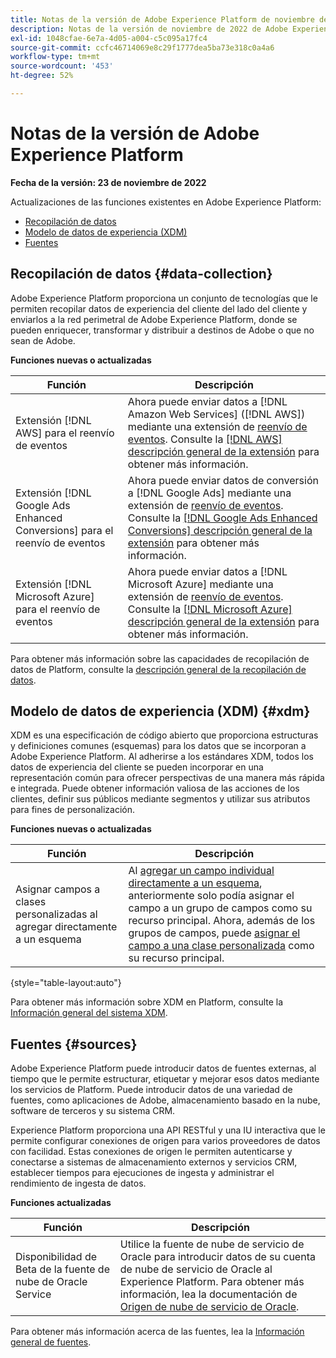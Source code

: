 ```yaml
---
title: Notas de la versión de Adobe Experience Platform de noviembre de 2022
description: Notas de la versión de noviembre de 2022 de Adobe Experience Platform.
exl-id: 1048cfae-6e7a-4d05-a004-c5c095a17fc4
source-git-commit: ccfc46714069e8c29f1777dea5ba73e318c0a4a6
workflow-type: tm+mt
source-wordcount: '453'
ht-degree: 52%

---
```


# Notas de la versión de Adobe Experience Platform

**Fecha de la versión: 23 de noviembre de 2022**

Actualizaciones de las funciones existentes en Adobe Experience Platform:

- [Recopilación de datos](#data-collection)
- [Modelo de datos de experiencia (XDM)](#xdm)
- [Fuentes](#sources)

## Recopilación de datos {#data-collection}

Adobe Experience Platform proporciona un conjunto de tecnologías que le permiten recopilar datos de experiencia del cliente del lado del cliente y enviarlos a la red perimetral de Adobe Experience Platform, donde se pueden enriquecer, transformar y distribuir a destinos de Adobe o que no sean de Adobe.

**Funciones nuevas o actualizadas**

| Función | Descripción |
| --- | --- |
| Extensión [!DNL AWS] para el reenvío de eventos | Ahora puede enviar datos a [!DNL Amazon Web Services] ([!DNL AWS]) mediante una extensión de [reenvío de eventos](../../tags/ui/event-forwarding/overview.md). Consulte la [[!DNL AWS] descripción general de la extensión](../../tags/extensions/server/aws/overview.md) para obtener más información. |
| Extensión [!DNL Google Ads Enhanced Conversions] para el reenvío de eventos | Ahora puede enviar datos de conversión a [!DNL Google Ads] mediante una extensión de [reenvío de eventos](../../tags/ui/event-forwarding/overview.md). Consulte la [[!DNL Google Ads Enhanced Conversions] descripción general de la extensión](../../tags/extensions/server/google-ads-enhanced-conversions/overview.md) para obtener más información. |
| Extensión [!DNL Microsoft Azure] para el reenvío de eventos | Ahora puede enviar datos a [!DNL Microsoft Azure] mediante una extensión de [reenvío de eventos](../../tags/ui/event-forwarding/overview.md). Consulte la [[!DNL Microsoft Azure] descripción general de la extensión](../../tags/extensions/server/azure/overview.md) para obtener más información. |

Para obtener más información sobre las capacidades de recopilación de datos de Platform, consulte la [descripción general de la recopilación de datos](../../collection/home.md).

## Modelo de datos de experiencia (XDM) {#xdm}

XDM es una especificación de código abierto que proporciona estructuras y definiciones comunes (esquemas) para los datos que se incorporan a Adobe Experience Platform. Al adherirse a los estándares XDM, todos los datos de experiencia del cliente se pueden incorporar en una representación común para ofrecer perspectivas de una manera más rápida e integrada. Puede obtener información valiosa de las acciones de los clientes, definir sus públicos mediante segmentos y utilizar sus atributos para fines de personalización.

**Funciones nuevas o actualizadas**

| Función | Descripción |
| --- | --- |
| Asignar campos a clases personalizadas al agregar directamente a un esquema | Al [agregar un campo individual directamente a un esquema](../../xdm/ui/resources/schemas.md#add-individual-fields), anteriormente solo podía asignar el campo a un grupo de campos como su recurso principal. Ahora, además de los grupos de campos, puede [asignar el campo a una clase personalizada](../../xdm/ui/resources/schemas.md#add-to-class) como su recurso principal. |

{style="table-layout:auto"}

Para obtener más información sobre XDM en Platform, consulte la [Información general del sistema XDM](../../xdm/home.md).

## Fuentes {#sources}

Adobe Experience Platform puede introducir datos de fuentes externas, al tiempo que le permite estructurar, etiquetar y mejorar esos datos mediante los servicios de Platform. Puede introducir datos de una variedad de fuentes, como aplicaciones de Adobe, almacenamiento basado en la nube, software de terceros y su sistema CRM.

Experience Platform proporciona una API RESTful y una IU interactiva que le permite configurar conexiones de origen para varios proveedores de datos con facilidad. Estas conexiones de origen le permiten autenticarse y conectarse a sistemas de almacenamiento externos y servicios CRM, establecer tiempos para ejecuciones de ingesta y administrar el rendimiento de ingesta de datos.

**Funciones actualizadas**

| Función | Descripción |
| --- | --- | 
| Disponibilidad de Beta de la fuente de nube de Oracle Service | Utilice la fuente de nube de servicio de Oracle para introducir datos de su cuenta de nube de servicio de Oracle al Experience Platform. Para obtener más información, lea la documentación de [Origen de nube de servicio de Oracle](../../sources/connectors/customer-success/oracle-service-cloud.md). |

Para obtener más información acerca de las fuentes, lea la [Información general de fuentes](../../sources/home.md).
